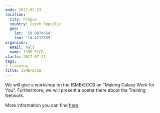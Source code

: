 ```yaml
---
ends: 2017-07-23
location:
  city: Prague
  country: Czech Republic
  geo:
    lat: '50.0874654'
    lon: '14.4212535'
organiser:
  email: null
  name: ISMB ECCB
starts: 2017-07-21
tags:
- training
title: ISMB/ECCB
---
```


We will give a workshop on the ISMB/ECCB on "Making Galaxy Work for You". Furthermore, we will present a poster there about the Training Network.

More information you can find [here](https://www.iscb.org/ismbeccb2017)